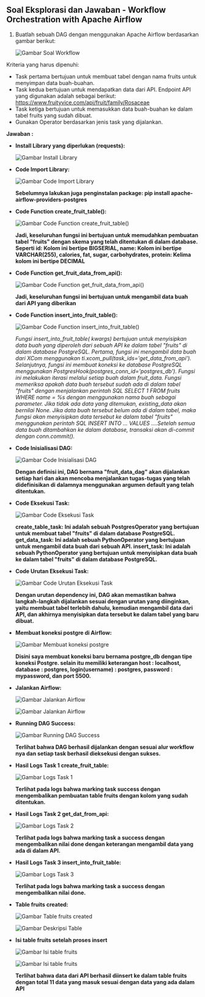 ## Soal Eksplorasi dan Jawaban - Workflow Orchestration with Apache Airflow

1. Buatlah sebuah DAG dengan menggunakan Apache Airflow berdasarkan gambar berikut:

    ![Gambar Soal Workflow](https://github.com/rayhanrere008/de_rayhan-qalby-r/blob/main/16_Workflow-Orchestration-with-Apache-Airflow/screenshots/Eksplorasi/01_alur_workflow.png?raw=true)


Kriteria yang harus dipenuhi:

- Task pertama bertujuan untuk membuat tabel dengan nama fruits untuk menyimpan data buah-buahan.
- Task kedua bertujuan untuk mendapatkan data dari API. Endpoint API yang digunakan adalah sebagai berikut: https://www.fruityvice.com/api/fruit/family/Rosaceae 
- Task ketiga bertujuan untuk memasukkan data buah-buahan ke dalam tabel fruits yang sudah dibuat.
- Gunakan Operator berdasarkan jenis task yang dijalankan.

**Jawaban :**

- **Install Library yang diperlukan (requests):**

    ![Gambar Install Library](https://github.com/rayhanrere008/de_rayhan-qalby-r/blob/main/16_Workflow-Orchestration-with-Apache-Airflow/screenshots/Eksplorasi/02_Install-library.png?raw=true)

- **Code Import Library:**

    ![Gambar Code Import Library](https://github.com/rayhanrere008/de_rayhan-qalby-r/blob/main/16_Workflow-Orchestration-with-Apache-Airflow/screenshots/Eksplorasi/03_Code-import-library.png?raw=true)

    **Sebelumnya lakukan juga penginstalan package: pip install apache-airflow-providers-postgres**

- **Code Function create_fruit_table():**

    ![Gambar Code Function create_fruit_table()](https://github.com/rayhanrere008/de_rayhan-qalby-r/blob/main/16_Workflow-Orchestration-with-Apache-Airflow/screenshots/Eksplorasi/04_Code-function-create_fruit_table.png?raw=true)

    **Jadi, keseluruhan fungsi ini bertujuan untuk memudahkan pembuatan tabel "fruits" dengan skema yang telah ditentukan di dalam database. Seperti id: Kolom ini bertipe BIGSERIAL, name: Kolom ini bertipe VARCHAR(255), calories, fat, sugar, carbohydrates, protein: Kelima kolom ini bertipe DECIMAL**

- **Code Function get_fruit_data_from_api():**

    ![Gambar Code Function get_fruit_data_from_api()](https://github.com/rayhanrere008/de_rayhan-qalby-r/blob/main/16_Workflow-Orchestration-with-Apache-Airflow/screenshots/Eksplorasi/05_Code-function-get_fruit_data_from_api.png?raw=true)

    **Jadi, keseluruhan fungsi ini bertujuan untuk mengambil data buah dari API yang diberikan**

- **Code Function insert_into_fruit_table():**

    ![Gambar Code Function insert_into_fruit_table()](https://github.com/rayhanrere008/de_rayhan-qalby-r/blob/main/16_Workflow-Orchestration-with-Apache-Airflow/screenshots/Eksplorasi/06_Code-function-insert_into_fruit_table.png?raw=true)

    **Fungsi insert_into_fruit_table(* *kwargs) bertujuan untuk menyisipkan data buah yang diperoleh dari sebuah API ke dalam tabel "fruits" di dalam database PostgreSQL. Pertama, fungsi ini mengambil data buah dari XCom menggunakan ti.xcom_pull(task_ids='get_data_from_api'). Selanjutnya, fungsi ini membuat koneksi ke database PostgreSQL menggunakan PostgresHook(postgres_conn_id='postgres_db'). Fungsi ini melakukan iterasi melalui setiap buah dalam fruit_data. Fungsi memeriksa apakah data buah tersebut sudah ada di dalam tabel "fruits" dengan menjalankan perintah SQL SELECT 1 FROM fruits WHERE name = %s dengan menggunakan nama buah sebagai parameter. Jika tidak ada data yang ditemukan, existing_data akan bernilai None. Jika data buah tersebut belum ada di dalam tabel, maka fungsi akan menyisipkan data tersebut ke dalam tabel "fruits" menggunakan perintah SQL INSERT INTO ... VALUES ....Setelah semua data buah ditambahkan ke dalam database, transaksi akan di-commit dengan conn.commit().**

- **Code Inisialisasi DAG:**

    ![Gambar Code Inisialisasi DAG](https://github.com/rayhanrere008/de_rayhan-qalby-r/blob/main/16_Workflow-Orchestration-with-Apache-Airflow/screenshots/Eksplorasi/07_Code-inisialisasi-DAG.png?raw=true)

    **Dengan definisi ini, DAG bernama "fruit_data_dag" akan dijalankan setiap hari dan akan mencoba menjalankan tugas-tugas yang telah didefinisikan di dalamnya menggunakan argumen default yang telah ditentukan.**

- **Code Eksekusi Task:**

    ![Gambar Code Eksekusi Task](https://github.com/rayhanrere008/de_rayhan-qalby-r/blob/main/16_Workflow-Orchestration-with-Apache-Airflow/screenshots/Eksplorasi/08_Code-eksekusi-task.png?raw=true)

    **create_table_task: Ini adalah sebuah PostgresOperator yang bertujuan untuk membuat tabel "fruits" di dalam database PostgreSQL. get_data_task: Ini adalah sebuah PythonOperator yang bertujuan untuk mengambil data buah dari sebuah API. insert_task: Ini adalah sebuah PythonOperator yang bertujuan untuk menyisipkan data buah ke dalam tabel "fruits" di dalam database PostgreSQL.**

- **Code Urutan Eksekusi Task:**

    ![Gambar Code  Urutan Eksekusi Task](https://github.com/rayhanrere008/de_rayhan-qalby-r/blob/main/16_Workflow-Orchestration-with-Apache-Airflow/screenshots/Eksplorasi/09_Code-urutan-eksekusi-task.png?raw=true)

    **Dengan urutan dependency ini, DAG akan memastikan bahwa langkah-langkah dijalankan sesuai dengan urutan yang diinginkan, yaitu membuat tabel terlebih dahulu, kemudian mengambil data dari API, dan akhirnya menyisipkan data tersebut ke dalam tabel yang baru dibuat.**

- **Membuat koneksi postgre di Airflow:**

    ![Gambar Membuat koneksi postgre](https://github.com/rayhanrere008/de_rayhan-qalby-r/blob/main/16_Workflow-Orchestration-with-Apache-Airflow/screenshots/Eksplorasi/10_membuat-koneksi-postgre-di-airflow.png?raw=true)

    **Disini saya membuat koneksi baru bernama postgre_db dengan tipe koneksi Postgre. selain itu memiliki keterangan host : localhost, database : postgres, login(username) : postgres, password : mypassword, dan port 5500.**

- **Jalankan Airflow:**

    ![Gambar Jalankan Airflow](https://github.com/rayhanrere008/de_rayhan-qalby-r/blob/main/16_Workflow-Orchestration-with-Apache-Airflow/screenshots/Eksplorasi/11_jalankan_airflow.png?raw=true)

    ![Gambar Jalankan Airflow](https://github.com/rayhanrere008/de_rayhan-qalby-r/blob/main/16_Workflow-Orchestration-with-Apache-Airflow/screenshots/Eksplorasi/12_jalankan_airflow2.png?raw=true)

- **Running DAG Success:**

    ![Gambar Running DAG Success](https://github.com/rayhanrere008/de_rayhan-qalby-r/blob/main/16_Workflow-Orchestration-with-Apache-Airflow/screenshots/Eksplorasi/13_running-dag-success.png?raw=true)

    **Terlihat bahwa DAG berhasil dijalankan dengan sesuai alur workflow nya dan setiap task berhasil dieksekusi dengan sukses.**

- **Hasil Logs Task 1 create_fruit_table:**

    ![Gambar Logs Task 1](https://github.com/rayhanrere008/de_rayhan-qalby-r/blob/main/16_Workflow-Orchestration-with-Apache-Airflow/screenshots/Eksplorasi/14_logs-task1-create_fruit_table.png?raw=true)

    **Terlihat pada logs bahwa marking task success dengan mengembalikan pembuatan table fruits dengan kolom yang sudah ditentukan.**

- **Hasil Logs Task 2 get_dat_from_api:**

    ![Gambar Logs Task 2](https://github.com/rayhanrere008/de_rayhan-qalby-r/blob/main/16_Workflow-Orchestration-with-Apache-Airflow/screenshots/Eksplorasi/15_logs-task2-get_dat_from_api.png?raw=true)

    **Terlihat pada logs bahwa marking task a success dengan mengembalikan nilai done dengan keterangan mengambil data yang ada di dalam API.**

- **Hasil Logs Task 3 insert_into_fruit_table:**

    ![Gambar Logs Task 3](https://github.com/rayhanrere008/de_rayhan-qalby-r/blob/main/16_Workflow-Orchestration-with-Apache-Airflow/screenshots/Eksplorasi/16_logs-task3-insert_into_fruit_table.png?raw=true)

    **Terlihat pada logs bahwa marking task a success dengan mengembalikan nilai done.**

- **Table fruits created:**

    ![Gambar Table fruits created](https://github.com/rayhanrere008/de_rayhan-qalby-r/blob/main/16_Workflow-Orchestration-with-Apache-Airflow/screenshots/Eksplorasi/17_table_fruits_created.png?raw=true)

    ![Gambar Deskripsi Table](https://github.com/rayhanrere008/de_rayhan-qalby-r/blob/main/16_Workflow-Orchestration-with-Apache-Airflow/screenshots/Eksplorasi/18_desc_table_fruits.png?raw=true)

- **Isi table fruits setelah proses insert**

    ![Gambar Isi table fruits](https://github.com/rayhanrere008/de_rayhan-qalby-r/blob/main/16_Workflow-Orchestration-with-Apache-Airflow/screenshots/Eksplorasi/19_isi_table_fruits.png?raw=true)

    ![Gambar Isi table fruits](https://github.com/rayhanrere008/de_rayhan-qalby-r/blob/main/16_Workflow-Orchestration-with-Apache-Airflow/screenshots/Eksplorasi/20_isi_table_fruits2.png?raw=true)

    **Terlihat bahwa data dari API berhasil diinsert ke dalam table fruits dengan total 11 data yang masuk sesuai dengan data yang ada dalam API**